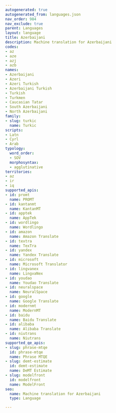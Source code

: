 ```yaml
---
autogenerated: true
autogenerated_from: languages.json
nav_order: 984
nav_exclude: true
parent: Languages
layout: language
title: Azerbaijani
description: Machine translation for Azerbaijani
codes:
- az
- aze
- azj
- azb
names:
- Azerbaijani
- Azeri
- Azeri Turkish
- Azerbaijani Turkish
- Turkish
- Turkmen
- Caucasian Tatar
- South Azerbaijani
- North Azerbaijani
family:
- slug: turkic
  name: Turkic
scripts:
- Latn
- Cyrl
- Arab
typology:
  word_order:
  - SOV
  morphosyntax:
  - agglutinative
territories:
- az
- ir
- iq
supported_apis:
- id: promt
  name: PROMT
- id: kantanmt
  name: KantanMT
- id: apptek
  name: AppTek
- id: wordlingo
  name: Wordlingo
- id: amazon
  name: Amazon Translate
- id: textra
  name: TexTra
- id: yandex
  name: Yandex Translate
- id: microsoft
  name: Microsoft Translator
- id: lingvanex
  name: LingvaNex
- id: youdao
  name: Youdao Translate
- id: neuralspace
  name: NeuralSpace
- id: google
  name: Google Translate
- id: modernmt
  name: ModernMT
- id: baidu
  name: Baidu Translate
- id: alibaba
  name: Alibaba Translate
- id: niutrans
  name: Niutrans
supported_qe_apis:
- slug: phrase-mtqe
  id: phrase-mtqe
  name: Phrase MTQE
- slug: demt-estimate
  id: demt-estimate
  name: DeMT Estimate
- slug: modelfront
  id: modelfront
  name: ModelFront
seo:
  name: Machine translation for Azerbaijani
  type: Language

---
```


